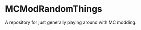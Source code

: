 MCModRandomThings
=================

A repository for just generally playing around with MC modding.
